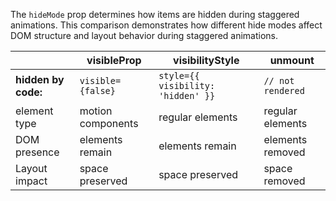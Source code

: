 The `hideMode` prop determines how items are hidden during staggered animations.
This comparison demonstrates how different hide modes affect DOM structure and layout behavior during staggered animations.

|                     | visibleProp       | visibilityStyle                    | unmount           |
| ------------------- | ----------------- | ---------------------------------- | ----------------- |
| **hidden by code:** | `visible={false}` | `style={{ visibility: 'hidden' }}` | `// not rendered` |
| element type        | motion components | regular elements                   | regular elements  |
| DOM presence        | elements remain   | elements remain                    | elements removed  |
| Layout impact       | space preserved   | space preserved                    | space removed     |
